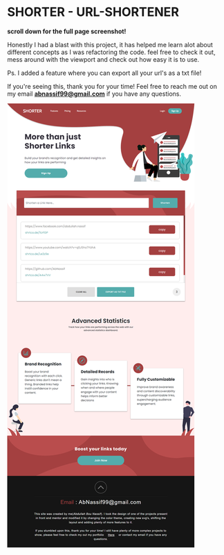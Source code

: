 # SHORTER - URL-SHORTENER 
**scroll down for the full page screenshot!**

Honestly I had a blast with this project, it has helped me learn alot about different concepts as I was refactoring the code. feel free to check it out, mess around with the viewport and check out how easy it is to use.

Ps. I added a feature where you can export all your url's as a txt file!

If you're seeing this, thank you for your time! Feel free to reach me out on my email **abnassif99@gmail.com** if you have any questions. 

![website screenshot](./images/websiteScreenshot.png)
